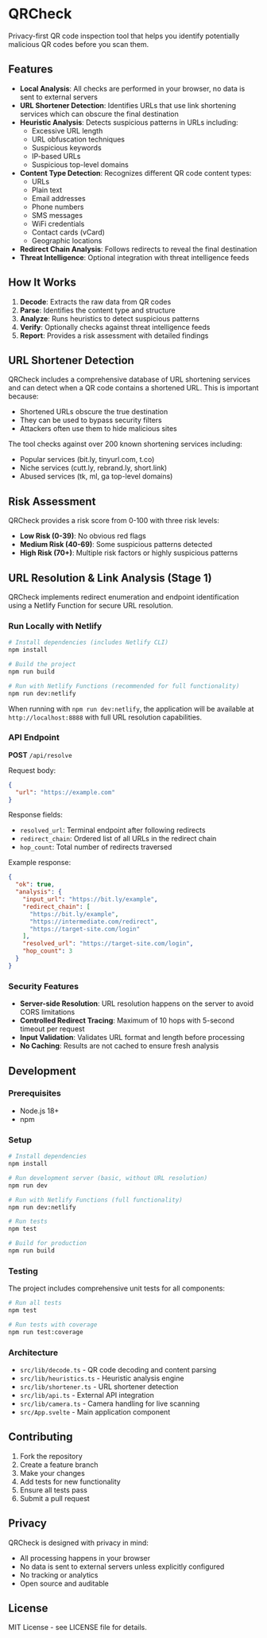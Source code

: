 # QRCheck

Privacy-first QR code inspection tool that helps you identify potentially malicious QR codes before you scan them.

## Features

- **Local Analysis**: All checks are performed in your browser, no data is sent to external servers
- **URL Shortener Detection**: Identifies URLs that use link shortening services which can obscure the final destination
- **Heuristic Analysis**: Detects suspicious patterns in URLs including:
  - Excessive URL length
  - URL obfuscation techniques
  - Suspicious keywords
  - IP-based URLs
  - Suspicious top-level domains
- **Content Type Detection**: Recognizes different QR code content types:
  - URLs
  - Plain text
  - Email addresses
  - Phone numbers
  - SMS messages
  - WiFi credentials
  - Contact cards (vCard)
  - Geographic locations
- **Redirect Chain Analysis**: Follows redirects to reveal the final destination
- **Threat Intelligence**: Optional integration with threat intelligence feeds

## How It Works

1. **Decode**: Extracts the raw data from QR codes
2. **Parse**: Identifies the content type and structure
3. **Analyze**: Runs heuristics to detect suspicious patterns
4. **Verify**: Optionally checks against threat intelligence feeds
5. **Report**: Provides a risk assessment with detailed findings

## URL Shortener Detection

QRCheck includes a comprehensive database of URL shortening services and can detect when a QR code contains a shortened URL. This is important because:

- Shortened URLs obscure the true destination
- They can be used to bypass security filters
- Attackers often use them to hide malicious sites

The tool checks against over 200 known shortening services including:
- Popular services (bit.ly, tinyurl.com, t.co)
- Niche services (cutt.ly, rebrand.ly, short.link)
- Abused services (tk, ml, ga top-level domains)

## Risk Assessment

QRCheck provides a risk score from 0-100 with three risk levels:

- **Low Risk (0-39)**: No obvious red flags
- **Medium Risk (40-69)**: Some suspicious patterns detected
- **High Risk (70+)**: Multiple risk factors or highly suspicious patterns

## URL Resolution & Link Analysis (Stage 1)

QRCheck implements redirect enumeration and endpoint identification using a Netlify Function for secure URL resolution.

### Run Locally with Netlify

```bash
# Install dependencies (includes Netlify CLI)
npm install

# Build the project
npm run build

# Run with Netlify Functions (recommended for full functionality)
npm run dev:netlify
```

When running with `npm run dev:netlify`, the application will be available at `http://localhost:8888` with full URL resolution capabilities.

### API Endpoint

**POST** `/api/resolve`

Request body:
```json
{
  "url": "https://example.com"
}
```

Response fields:
- `resolved_url`: Terminal endpoint after following redirects
- `redirect_chain`: Ordered list of all URLs in the redirect chain
- `hop_count`: Total number of redirects traversed

Example response:
```json
{
  "ok": true,
  "analysis": {
    "input_url": "https://bit.ly/example",
    "redirect_chain": [
      "https://bit.ly/example",
      "https://intermediate.com/redirect",
      "https://target-site.com/login"
    ],
    "resolved_url": "https://target-site.com/login",
    "hop_count": 3
  }
}
```

### Security Features

- **Server-side Resolution**: URL resolution happens on the server to avoid CORS limitations
- **Controlled Redirect Tracing**: Maximum of 10 hops with 5-second timeout per request
- **Input Validation**: Validates URL format and length before processing
- **No Caching**: Results are not cached to ensure fresh analysis

## Development

### Prerequisites

- Node.js 18+
- npm

### Setup

```bash
# Install dependencies
npm install

# Run development server (basic, without URL resolution)
npm run dev

# Run with Netlify Functions (full functionality)
npm run dev:netlify

# Run tests
npm test

# Build for production
npm run build
```

### Testing

The project includes comprehensive unit tests for all components:

```bash
# Run all tests
npm test

# Run tests with coverage
npm run test:coverage
```

### Architecture

- `src/lib/decode.ts` - QR code decoding and content parsing
- `src/lib/heuristics.ts` - Heuristic analysis engine
- `src/lib/shortener.ts` - URL shortener detection
- `src/lib/api.ts` - External API integration
- `src/lib/camera.ts` - Camera handling for live scanning
- `src/App.svelte` - Main application component

## Contributing

1. Fork the repository
2. Create a feature branch
3. Make your changes
4. Add tests for new functionality
5. Ensure all tests pass
6. Submit a pull request

## Privacy

QRCheck is designed with privacy in mind:

- All processing happens in your browser
- No data is sent to external servers unless explicitly configured
- No tracking or analytics
- Open source and auditable

## License

MIT License - see LICENSE file for details.